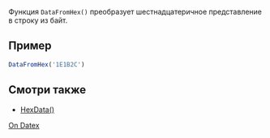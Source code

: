 Функция `DataFromHex()` преобразует шестнадцатеричное представление в строку из байт.

## Пример
```js
DataFromHex('1E1B2C')
```

## Смотри также
- [HexData()](http://docs.datex.ru/article.htm?id=5620276892448878628)

[On Datex](http://docs.datex.ru/article.htm?id=7172076235998782804)